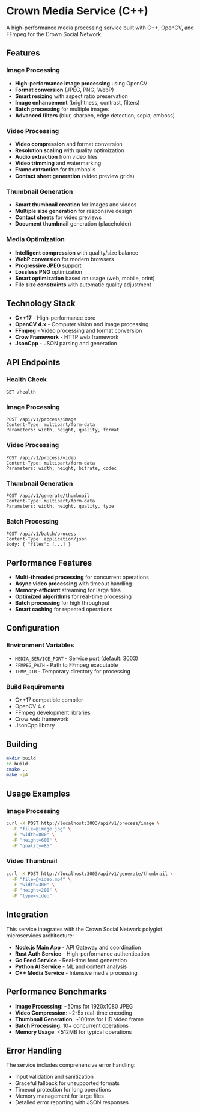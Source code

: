 # Crown Media Service (C++)

A high-performance media processing service built with C++, OpenCV, and FFmpeg for the Crown Social Network.

## Features

### Image Processing
- **High-performance image processing** using OpenCV
- **Format conversion** (JPEG, PNG, WebP)
- **Smart resizing** with aspect ratio preservation
- **Image enhancement** (brightness, contrast, filters)
- **Batch processing** for multiple images
- **Advanced filters** (blur, sharpen, edge detection, sepia, emboss)

### Video Processing  
- **Video compression** and format conversion
- **Resolution scaling** with quality optimization
- **Audio extraction** from video files
- **Video trimming** and watermarking
- **Frame extraction** for thumbnails
- **Contact sheet generation** (video preview grids)

### Thumbnail Generation
- **Smart thumbnail creation** for images and videos
- **Multiple size generation** for responsive design
- **Contact sheets** for video previews
- **Document thumbnail** generation (placeholder)

### Media Optimization
- **Intelligent compression** with quality/size balance
- **WebP conversion** for modern browsers
- **Progressive JPEG** support
- **Lossless PNG** optimization
- **Smart optimization** based on usage (web, mobile, print)
- **File size constraints** with automatic quality adjustment

## Technology Stack

- **C++17** - High-performance core
- **OpenCV 4.x** - Computer vision and image processing
- **FFmpeg** - Video processing and format conversion
- **Crow Framework** - HTTP web framework
- **JsonCpp** - JSON parsing and generation

## API Endpoints

### Health Check
```
GET /health
```

### Image Processing
```
POST /api/v1/process/image
Content-Type: multipart/form-data
Parameters: width, height, quality, format
```

### Video Processing
```
POST /api/v1/process/video
Content-Type: multipart/form-data
Parameters: width, height, bitrate, codec
```

### Thumbnail Generation
```
POST /api/v1/generate/thumbnail
Content-Type: multipart/form-data
Parameters: width, height, quality, type
```

### Batch Processing
```
POST /api/v1/batch/process
Content-Type: application/json
Body: { "files": [...] }
```

## Performance Features

- **Multi-threaded processing** for concurrent operations
- **Async video processing** with timeout handling
- **Memory-efficient** streaming for large files
- **Optimized algorithms** for real-time processing
- **Batch processing** for high throughput
- **Smart caching** for repeated operations

## Configuration

### Environment Variables
- `MEDIA_SERVICE_PORT` - Service port (default: 3003)
- `FFMPEG_PATH` - Path to FFmpeg executable
- `TEMP_DIR` - Temporary directory for processing

### Build Requirements
- C++17 compatible compiler
- OpenCV 4.x
- FFmpeg development libraries
- Crow web framework
- JsonCpp library

## Building

```bash
mkdir build
cd build
cmake ..
make -j4
```

## Usage Examples

### Image Processing
```bash
curl -X POST http://localhost:3003/api/v1/process/image \
  -F "file=@image.jpg" \
  -F "width=800" \
  -F "height=600" \
  -F "quality=85"
```

### Video Thumbnail
```bash
curl -X POST http://localhost:3003/api/v1/generate/thumbnail \
  -F "file=@video.mp4" \
  -F "width=300" \
  -F "height=200" \
  -F "type=video"
```

## Integration

This service integrates with the Crown Social Network polyglot microservices architecture:

- **Node.js Main App** - API Gateway and coordination
- **Rust Auth Service** - High-performance authentication
- **Go Feed Service** - Real-time feed generation  
- **Python AI Service** - ML and content analysis
- **C++ Media Service** - Intensive media processing

## Performance Benchmarks

- **Image Processing**: ~50ms for 1920x1080 JPEG
- **Video Compression**: ~2-5x real-time encoding
- **Thumbnail Generation**: ~100ms for HD video frame
- **Batch Processing**: 10+ concurrent operations
- **Memory Usage**: <512MB for typical operations

## Error Handling

The service includes comprehensive error handling:
- Input validation and sanitization
- Graceful fallback for unsupported formats
- Timeout protection for long operations
- Memory management for large files
- Detailed error reporting with JSON responses
